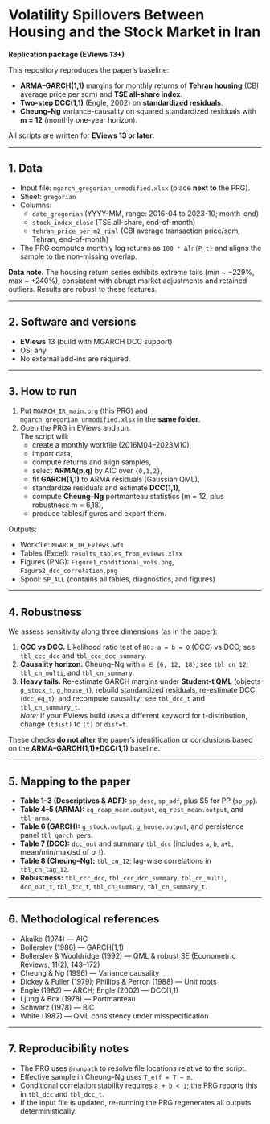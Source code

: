 # Volatility Spillovers Between Housing and the Stock Market in Iran
**Replication package (EViews 13+)**

This repository reproduces the paper’s baseline:
- **ARMA–GARCH(1,1)** margins for monthly returns of **Tehran housing** (CBI average price per sqm) and **TSE all-share index**.
- **Two-step DCC(1,1)** (Engle, 2002) on **standardized residuals**.
- **Cheung–Ng** variance-causality on squared standardized residuals with **m = 12** (monthly one-year horizon).

All scripts are written for **EViews 13 or later**.

---

## 1. Data
- Input file: `mgarch_gregorian_unmodified.xlsx` (place **next to** the PRG).
- Sheet: `gregorian`
- Columns:
  - `date_gregorian` (YYYY-MM, range: 2016-04 to 2023-10; month-end)
  - `stock_index_close` (TSE all-share, end-of-month)
  - `tehran_price_per_m2_rial` (CBI average transaction price/sqm, Tehran, end-of-month)
- The PRG computes monthly log returns as `100 * Δln(P_t)` and aligns the sample to the non-missing overlap.

**Data note.** The housing return series exhibits extreme tails (min ~ −229%, max ~ +240%), consistent with abrupt market adjustments and retained outliers. Results are robust to these features.

---

## 2. Software and versions
- **EViews** 13 (build with MGARCH DCC support)
- OS: any
- No external add-ins are required.

---

## 3. How to run
1. Put `MGARCH_IR_main.prg` (this PRG) and `mgarch_gregorian_unmodified.xlsx` in the **same folder**.
2. Open the PRG in EViews and run.  
   The script will:
   - create a monthly workfile (2016M04–2023M10),
   - import data,
   - compute returns and align samples,
   - select **ARMA(p,q)** by AIC over `{0,1,2}`,
   - fit **GARCH(1,1)** to ARMA residuals (Gaussian QML),
   - standardize residuals and estimate **DCC(1,1)**,
   - compute **Cheung–Ng** portmanteau statistics (m = 12, plus robustness m = 6,18),
   - produce tables/figures and export them.

Outputs:
- Workfile: `MGARCH_IR_EViews.wf1`
- Tables (Excel): `results_tables_from_eviews.xlsx`
- Figures (PNG): `Figure1_conditional_vols.png`, `Figure2_dcc_correlation.png`
- Spool: `SP_ALL` (contains all tables, diagnostics, and figures)

---

## 4. Robustness
We assess sensitivity along three dimensions (as in the paper):
1. **CCC vs DCC.** Likelihood ratio test of `H0: a = b = 0` (CCC) vs DCC; see `tbl_ccc_dcc` and `tbl_ccc_dcc_summary`.
2. **Causality horizon.** Cheung–Ng with `m ∈ {6, 12, 18}`; see `tbl_cn_12`, `tbl_cn_multi`, and `tbl_cn_summary`.
3. **Heavy tails.** Re-estimate GARCH margins under **Student-t QML** (objects `g_stock_t`, `g_house_t`), rebuild standardized residuals, re-estimate DCC (`dcc_eq_t`), and recompute causality; see `tbl_dcc_t` and `tbl_cn_summary_t`.  
   *Note:* If your EViews build uses a different keyword for t-distribution, change `(tdist)` to `(t)` or `dist=t`.

These checks **do not alter** the paper’s identification or conclusions based on the **ARMA–GARCH(1,1)+DCC(1,1)** baseline.

---

## 5. Mapping to the paper
- **Table 1–3 (Descriptives & ADF):** `sp_desc`, `sp_adf`, plus S5 for PP (`sp_pp`).
- **Table 4–5 (ARMA):** `eq_rcap_mean.output`, `eq_rest_mean.output`, and `tbl_arma`.
- **Table 6 (GARCH):** `g_stock.output`, `g_house.output`, and persistence panel `tbl_garch_pers`.
- **Table 7 (DCC):** `dcc_out` and summary `tbl_dcc` (includes `a`, `b`, `a+b`, mean/min/max/sd of ρ_t).
- **Table 8 (Cheung–Ng):** `tbl_cn_12`; lag-wise correlations in `tbl_cn_lag_12`.
- **Robustness:** `tbl_ccc_dcc`, `tbl_ccc_dcc_summary`, `tbl_cn_multi`, `dcc_out_t`, `tbl_dcc_t`, `tbl_cn_summary`, `tbl_cn_summary_t`.

---

## 6. Methodological references
- Akaike (1974) — AIC  
- Bollerslev (1986) — GARCH(1,1)  
- Bollerslev & Wooldridge (1992) — QML & robust SE (Econometric Reviews, 11(2), 143–172)  
- Cheung & Ng (1996) — Variance causality  
- Dickey & Fuller (1979); Phillips & Perron (1988) — Unit roots  
- Engle (1982) — ARCH; Engle (2002) — DCC(1,1)  
- Ljung & Box (1978) — Portmanteau  
- Schwarz (1978) — BIC  
- White (1982) — QML consistency under misspecification

---

## 7. Reproducibility notes
- The PRG uses `@runpath` to resolve file locations relative to the script.
- Effective sample in Cheung–Ng uses `T_eff = T − m`.
- Conditional correlation stability requires `a + b < 1`; the PRG reports this in `tbl_dcc` and `tbl_dcc_t`.
- If the input file is updated, re-running the PRG regenerates all outputs deterministically.
